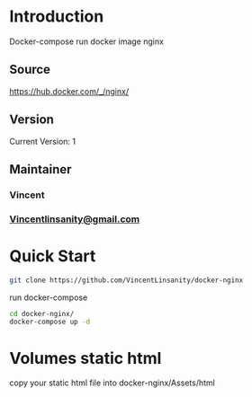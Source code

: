# Introduction
Docker-compose run docker image nginx

## Source
https://hub.docker.com/_/nginx/

## Version
Current Version: 1

## Maintainer
### Vincent
### Vincentlinsanity@gmail.com

# Quick Start
```bash
git clone https://github.com/VincentLinsanity/docker-nginx
```

run docker-compose

```bash
cd docker-nginx/
docker-compose up -d
```

# Volumes static html

copy your static html file into docker-nginx/Assets/html
